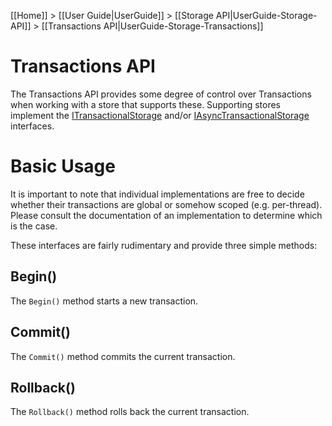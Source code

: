 [[Home]] > [[User Guide|UserGuide]] > [[Storage API|UserGuide-Storage-API]] > [[Transactions API|UserGuide-Storage-Transactions]]

# Transactions API 

The Transactions API provides some degree of control over Transactions when working with a store that supports these.  Supporting stores implement the [ITransactionalStorage](http://www.dotnetrdf.org/api/index.asp?Topic=VDS.RDF.Storage.ITransactionalStorage) and/or [IAsyncTransactionalStorage](http://www.dotnetrdf.org/api/index.asp?Topic=VDS.RDF.Storage.IAsyncTransactionalStorage) interfaces.

# Basic Usage 

It is important to note that individual implementations are free to decide whether their transactions are global or somehow scoped (e.g. per-thread).  Please consult the documentation of an implementation to determine which is the case.

These interfaces are fairly rudimentary and provide three simple methods:

## Begin() 

The `Begin()` method starts a new transaction.

## Commit() 

The `Commit()` method commits the current transaction.

## Rollback() 

The `Rollback()` method rolls back the current transaction.